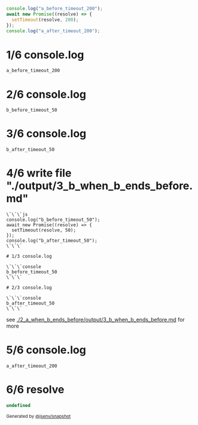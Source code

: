 ```js
console.log("a_before_timeout_200");
await new Promise((resolve) => {
  setTimeout(resolve, 200);
});
console.log("a_after_timeout_200");
```

# 1/6 console.log

```console
a_before_timeout_200
```

# 2/6 console.log

```console
b_before_timeout_50
```

# 3/6 console.log

```console
b_after_timeout_50
```

# 4/6 write file "./output/3_b_when_b_ends_before.md"


```
\`\`\`js
console.log("b_before_timeout_50");
await new Promise((resolve) => {
  setTimeout(resolve, 50);
});
console.log("b_after_timeout_50");
\`\`\`

# 1/3 console.log

\`\`\`console
b_before_timeout_50
\`\`\`

# 2/3 console.log

\`\`\`console
b_after_timeout_50
\`\`\`

```
see [./2_a_when_b_ends_before/output/3_b_when_b_ends_before.md](./2_a_when_b_ends_before/output/3_b_when_b_ends_before.md) for more

# 5/6 console.log

```console
a_after_timeout_200
```

# 6/6 resolve

```js
undefined
```

<sub>
  Generated by <a href="https://github.com/jsenv/core/tree/main/packages/independent/snapshot">@jsenv/snapshot</a>
</sub>
